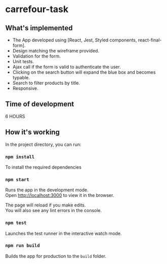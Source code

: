 # carrefour-task

## What's implemented

- The App developed using [React, Jest, Styled components, react-final-form].
- Design matching the wireframe provided.
- Validation for the form.
- Unit tests.
- Ajax call if the form is valid to authenticate the user.
- Clicking on the search button will expand the blue box and becomes typable.
- Search to filter products by title.
- Responsive.

## Time of development

6 HOURS

## How it's working

In the project directory, you can run:

### `npm install`

To install the required dependencies

### `npm start`

Runs the app in the development mode.<br>
Open [http://localhost:3000](http://localhost:3000) to view it in the browser.

The page will reload if you make edits.<br>
You will also see any lint errors in the console.

### `npm test`

Launches the test runner in the interactive watch mode.

### `npm run build`

Builds the app for production to the `build` folder.
